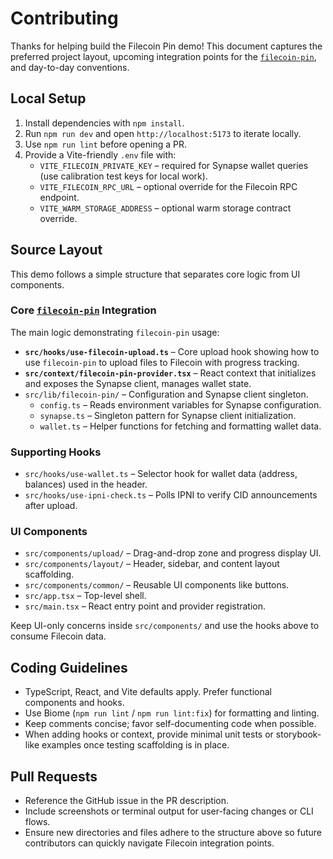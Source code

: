 # Contributing

Thanks for helping build the Filecoin Pin demo! This document captures the preferred project layout, upcoming integration points for the [`filecoin-pin`](https://github.com/filecoin-project/filecoin-pin), and day-to-day conventions.

## Local Setup

1. Install dependencies with `npm install`.
2. Run `npm run dev` and open `http://localhost:5173` to iterate locally.
3. Use `npm run lint` before opening a PR.
4. Provide a Vite-friendly `.env` file with:
   - `VITE_FILECOIN_PRIVATE_KEY` – required for Synapse wallet queries (use calibration test keys for local work).
   - `VITE_FILECOIN_RPC_URL` – optional override for the Filecoin RPC endpoint.
   - `VITE_WARM_STORAGE_ADDRESS` – optional warm storage contract override.

## Source Layout

This demo follows a simple structure that separates core logic from UI components.

### Core [`filecoin-pin`](https://github.com/filecoin-project/filecoin-pin) Integration

The main logic demonstrating `filecoin-pin` usage:

- **`src/hooks/use-filecoin-upload.ts`** – Core upload hook showing how to use `filecoin-pin` to upload files to Filecoin with progress tracking.
- **`src/context/filecoin-pin-provider.tsx`** – React context that initializes and exposes the Synapse client, manages wallet state.
- `src/lib/filecoin-pin/` – Configuration and Synapse client singleton.
  - `config.ts` – Reads environment variables for Synapse configuration.
  - `synapse.ts` – Singleton pattern for Synapse client initialization.
  - `wallet.ts` – Helper functions for fetching and formatting wallet data.

### Supporting Hooks

- `src/hooks/use-wallet.ts` – Selector hook for wallet data (address, balances) used in the header.
- `src/hooks/use-ipni-check.ts` – Polls IPNI to verify CID announcements after upload.

### UI Components

- `src/components/upload/` – Drag-and-drop zone and progress display UI.
- `src/components/layout/` – Header, sidebar, and content layout scaffolding.
- `src/components/common/` – Reusable UI components like buttons.
- `src/app.tsx` – Top-level shell.
- `src/main.tsx` – React entry point and provider registration.

Keep UI-only concerns inside `src/components/` and use the hooks above to consume Filecoin data.

## Coding Guidelines

- TypeScript, React, and Vite defaults apply. Prefer functional components and hooks.
- Use Biome (`npm run lint` / `npm run lint:fix`) for formatting and linting.
- Keep comments concise; favor self-documenting code when possible.
- When adding hooks or context, provide minimal unit tests or storybook-like examples once testing scaffolding is in place.

## Pull Requests

- Reference the GitHub issue in the PR description.
- Include screenshots or terminal output for user-facing changes or CLI flows.
- Ensure new directories and files adhere to the structure above so future contributors can quickly navigate Filecoin integration points.

